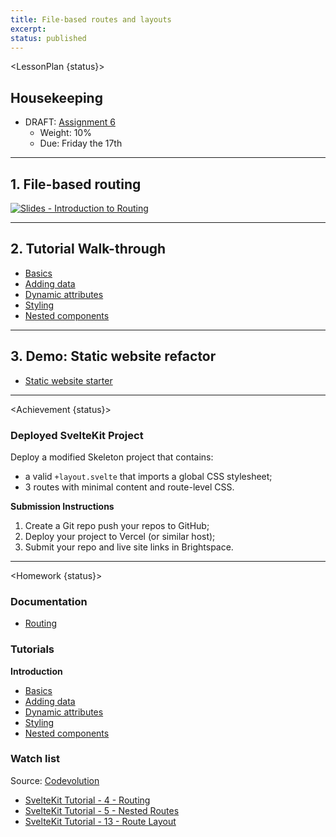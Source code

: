 ```yaml
---
title: File-based routes and layouts
excerpt:
status: published
---
```

<script>
	import Homework from "$lib/components/Homework.svelte";
	import LessonPlan from "$lib/components/LessonPlan.svelte";
	import LabTime from "$lib/components/LabTime.svelte";
	import Achievement from "$lib/components/Achievement.svelte";
</script>

<LessonPlan {status}>

## Housekeeping
- DRAFT: [Assignment 6](/courses/cpnt-262/assessments/assignment-6)
    - Weight: 10%
    - Due: Friday the 17th

---

## 1. File-based routing
[![Slides - Introduction to Routing](/images/slides/sveltekit-intro.png)](https://sait-wbdv.github.io/slides/w23/cpnt-262/sveltekit-introduction.html)

---

## 2. Tutorial Walk-through
- [Basics](https://svelte.dev/tutorial/basics)
- [Adding data](https://svelte.dev/tutorial/adding-data)
- [Dynamic attributes](https://svelte.dev/tutorial/dynamic-attributes)
- [Styling](https://svelte.dev/tutorial/styling)
- [Nested components](https://svelte.dev/tutorial/nested-components)

---

## 3. Demo: Static website refactor
- [Static website starter](https://github.com/sait-wbdv/dailies-w23/tree/main/2023-03-14-routing/01-static-website-starter)

</LessonPlan>

---

<Achievement {status}>

### Deployed SvelteKit Project
Deploy a modified Skeleton project that contains:
- a valid `+layout.svelte` that imports a global CSS stylesheet;
- 3 routes with minimal content and route-level CSS.

**Submission Instructions**
1. Create a Git repo push your repos to GitHub;
2. Deploy your project to Vercel (or similar host);
3. Submit your repo and live site links in Brightspace.

</Achievement>

---

<Homework {status}>

### Documentation
- [Routing](https://kit.svelte.dev/docs/routing)

### Tutorials
**Introduction**
- [Basics](https://svelte.dev/tutorial/basics)
- [Adding data](https://svelte.dev/tutorial/adding-data)
- [Dynamic attributes](https://svelte.dev/tutorial/dynamic-attributes)
- [Styling](https://svelte.dev/tutorial/styling)
- [Nested components](https://svelte.dev/tutorial/nested-components)

### Watch list
Source: [Codevolution](https://www.youtube.com/@Codevolution)
- [SvelteKit Tutorial - 4 - Routing](https://www.youtube.com/watch?v=IFZM2CGQ4cU)
- [SvelteKit Tutorial - 5 - Nested Routes](https://www.youtube.com/watch?v=1UiDq3RAD8c)
- [SvelteKit Tutorial - 13 - Route Layout](https://www.youtube.com/watch?v=C_ZUTipbXkg)

</Homework>
